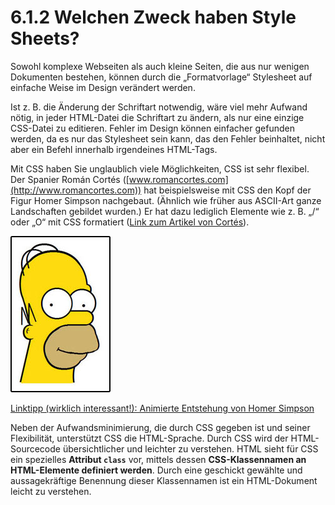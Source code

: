 # 6.1.2 Welchen Zweck haben Style Sheets?

Sowohl komplexe Webseiten als auch kleine Seiten, die aus nur wenigen Dokumenten bestehen, können durch die „Formatvorlage“ Stylesheet auf einfache Weise im Design verändert werden.

Ist z. B. die Änderung der Schriftart notwendig, wäre viel mehr Aufwand nötig, in jeder HTML-Datei die Schriftart zu ändern, als nur eine einzige CSS-Datei zu editieren. Fehler im Design können einfacher gefunden werden, da es nur das Stylesheet sein kann, das den Fehler beinhaltet, nicht aber ein Befehl innerhalb irgendeines HTML-Tags.

Mit CSS haben Sie unglaublich viele Möglichkeiten, CSS ist sehr flexibel. Der Spanier Román Cortés ([www.romancortes.com](http://www.romancortes.com)) hat beispielsweise mit CSS den Kopf der Figur Homer Simpson nachgebaut. (Ähnlich wie früher aus ASCII-Art ganze Landschaften gebildet wurden.) Er hat dazu lediglich Elemente wie z. B. „/“ oder „O“ mit CSS formatiert ([Link zum Artikel von Cortés](http://www.romancortes.com/blog/homer-css/)).

![Homer Simpson aus CSS-Elementen (m. freundl. Genehmigung von Román Cortés)](media/4_3_homersimpson_romancortes.jpg)

[Linktipp (wirklich interessant!): Animierte Entstehung von Homer Simpson](http://nedbatchelder.com/blog/200805/css_homer_animated.html)

Neben der Aufwandsminimierung, die durch CSS gegeben ist und seiner Flexibilität, unterstützt CSS die HTML-Sprache. Durch CSS wird der HTML-Sourcecode übersichtlicher und leichter zu verstehen. HTML sieht für CSS ein spezielles **Attribut `class`** vor, mittels dessen **CSS-Klassennamen an HTML-Elemente definiert werden**. Durch eine geschickt gewählte und aussagekräftige Benennung dieser Klassennamen ist ein HTML-Dokument leicht zu verstehen.
